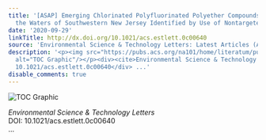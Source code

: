```yaml
---
title: '[ASAP] Emerging Chlorinated Polyfluorinated Polyether Compounds Impacting
  the Waters of Southwestern New Jersey Identified by Use of Nontargeted Analysis'
date: '2020-09-29'
linkTitle: http://dx.doi.org/10.1021/acs.estlett.0c00640
source: 'Environmental Science & Technology Letters: Latest Articles (ACS Publications)'
description: '<p><img src="https://pubs.acs.org/na101/home/literatum/publisher/achs/journals/content/estlcu/0/estlcu.ahead-of-print/acs.estlett.0c00640/20200929/images/medium/ez0c00640_0005.gif"
  alt="TOC Graphic"/></p><div><cite>Environmental Science & Technology Letters</cite></div><div>DOI:
  10.1021/acs.estlett.0c00640</div> ...'
disable_comments: true
---
```

<p><img src="https://pubs.acs.org/na101/home/literatum/publisher/achs/journals/content/estlcu/0/estlcu.ahead-of-print/acs.estlett.0c00640/20200929/images/medium/ez0c00640_0005.gif" alt="TOC Graphic"/></p><div><cite>Environmental Science & Technology Letters</cite></div><div>DOI: 10.1021/acs.estlett.0c00640</div> ...